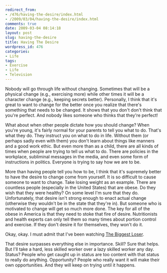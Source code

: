 ```yaml
---
redirect_from:
- /476/having-the-desire/index.html
- /2009/03/04/having-the-desire/index.html
comments: true
date: 2009-03-04 08:14:18
layout: post
slug: having-the-desire
title: Having The Desire
wordpress_id: 476
categories:
- Life
tags:
- Exercise
- Life
- Television
---
```


Nobody will go through life without changing.  Sometimes that will be a physical change (e.g., exercising more) while other times it will be a character change (e.g., keeping secrets better).  Personally, I think that it's great to want to change for the better once you realize that there's something that needs to be changed.  It shows that you don't don't think that you're perfect.  And nobody likes someone who thinks that they're perfect!

What about when other people dictate how you should change?  When you're young, it's fairly normal for your parents to tell you what to do.  That's what they do.  They instruct you on what to do in life.  Without them (or perhaps sadly even with them) you don't learn about things like manners and a good work ethic.  But even more than as a child, there are all kinds of times when people are trying to tell us what to do.  There are policies in the workplace, subliminal messages in the media, and even some form of instructions in politics.  Everyone is trying to say how we are to be.

More than having people tell you how to be, I think that it's supremely better to have the desire to change come from yourself.  It is so difficult to cause someone to want to change.  Take losing weight as an example.  There are countless people (especially in the United States) that are obese.  Do they wish that they were healthy?  On some level I'm sure that they do.  Unfortunately, that desire isn't strong enough to enact actual change (otherwise they wouldn't be in the state that they're in).  But someone who is motivated to change will get so much more done.  The key for all of the obese in America is that they need to stoke that fire of desire.  Nutritionists and health experts can only tell them so many times about portion control and exercise.  If they don't desire it for themselves, they won't do it.  

Okay, okay.  I must admit that I've been watching [The Biggest Loser](http://www.nbc.com/The_Biggest_Loser/).

That desire surpasses everything else in importance.  Skill?  Sure that helps.  But I'll take a hard, less skilled worker over a lazy skilled worker any day.  Status?  People who get caught up in status are too content with that status to really do anything.  Opportunity?  People who really want it will make their own opportunities.  And they will keep on trying until it happens.
